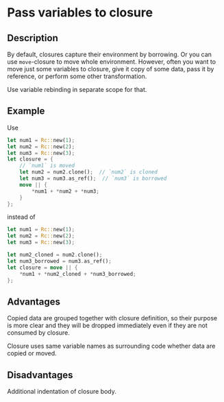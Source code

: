 # Pass variables to closure

## Description

By default, closures capture their environment by borrowing. Or you can use `move`-closure
to move whole environment. However, often you want to move just some variables to closure,
give it copy of some data, pass it by reference, or perform some other transformation.

Use variable rebinding in separate scope for that.


## Example

Use

```rust
let num1 = Rc::new(1);
let num2 = Rc::new(2);
let num3 = Rc::new(3);
let closure = {
    // `num1` is moved
    let num2 = num2.clone();  // `num2` is cloned
    let num3 = num3.as_ref();  // `num3` is borrowed
    move || {
        *num1 + *num2 + *num3;
    }
};
```

instead of

```rust
let num1 = Rc::new(1);
let num2 = Rc::new(2);
let num3 = Rc::new(3);

let num2_cloned = num2.clone();
let num3_borrowed = num3.as_ref();
let closure = move || {
	*num1 + *num2_cloned + *num3_borrowed;
};
```


## Advantages

Copied data are grouped together with closure definition, so their purpose is more clear
and they will be dropped immediately even if they are not consumed by closure.

Closure uses same variable names as surrounding code whether data are copied or moved.


## Disadvantages

Additional indentation of closure body.

